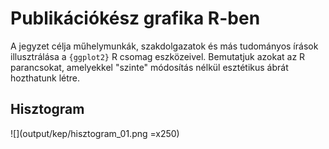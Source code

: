 # Publikációkész grafika R-ben

A jegyzet célja műhelymunkák, szakdolgazatok és más tudományos írások illusztrálása a `{ggplot2}` R csomag eszközeivel. Bemutatjuk azokat az R parancsokat, amelyekkel "szinte" módosítás nélkül esztétikus ábrát hozthatunk létre.

## Hisztogram

![](output/kep/hisztogram_01.png =x250)
